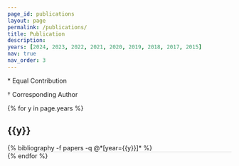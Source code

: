 ```yaml
---
page_id: publications
layout: page
permalink: /publications/
title: Publication
description:
years: [2024, 2023, 2022, 2021, 2020, 2019, 2018, 2017, 2015]
nav: true
nav_order: 3
---
```


\* Equal Contribution 

† Corresponding Author

<!-- _pages/publications.md -->
<div class="publications">

{% for y in page.years %}
  <div class="col-sm-1 align-self-end mt-2 p-0 pr-1">
      <h2 class="bibliography-year">{{y}}</h2>
  </div>
  <div class="row m-0 p-0" style="border-bottom: 1px solid #ddd;">
    <div class="col-sm-11 p-0">
      {% bibliography -f papers -q @*[year={{y}}]* %}
    </div>
  </div>
{% endfor %}

</div>
